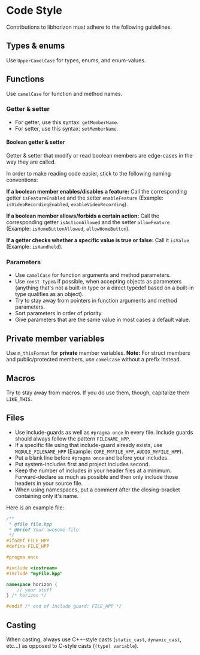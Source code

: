 # Code Style
Contributions to libhorizon must adhere to the following guidelines.

## Types & enums
Use `UpperCamelCase` for types, enums, and enum-values.

## Functions
Use `camelCase` for function and method names.

### Getter & setter
 * For getter, use this syntax: `getMemberName`.
 * For setter, use this syntax: `setMemberName`.

#### Boolean getter & setter
Getter & setter that modify or read boolean members are edge-cases in the way they are called.

In order to make reading code easier, stick to the following naming conventions:

**If a boolean member enables/disables a feature:** Call the corresponding getter `isFeatureEnabled` and the setter `enableFeature` (Example: `isVideoRecordingEnabled`, `enableVideoRecording`).

**If a boolean member allows/forbids a certain action:** Call the corresponding getter `isActionAllowed` and the setter `allowFeature` (Example: `isHomeButtonAllowed`, `allowHomeButton`).

**If a getter checks whether a specific value is true or false:** Call it `isValue` (Example: `isHandheld`).

### Parameters
 * Use `camelCase` for function arguments and method parameters.
 * Use `const type&` if possible, when accepting objects as parameters (anything that's not a built-in type or a direct typedef based on a built-in type qualifies as an object).
 * Try to stay away from pointers in function arguments and method parameters.
 * Sort parameters in order of priority.
 * Give parameters that are the same value in most cases a default value.

## Private member variables
Use `m_thisFormat` for **private** member variables.
**Note:** For struct members and public/protected members, use `camelCase` without a prefix instead.

## Macros
Try to stay away from macros. If you do use them, though, capitalize them `LIKE_THIS`.

## Files
 * Use include-guards as well as `#pragma once` in every file. Include guards should always follow the pattern `FILENAME_HPP`.
  * If a specific file using that include-guard already exists, use `MODULE_FILENAME_HPP` (Example: `CORE_MYFILE_HPP`, `AUDIO_MYFILE_HPP`).
 * Put a blank line before `#pragma once` and before your includes.
 * Put system-includes first and project includes second.
  * Keep the number of includes in your header files at a minimum. Forward-declare as much as possible and then only include those headers in your source file.
 * When using namespaces, put a comment after the closing-bracket containing only it's name.

Here is an example file:
```cpp
/**
 * @file file.hpp
 * @brief Your awesome file
 */
#ifndef FILE_HPP
#define FILE_HPP

#pragma once

#include <iostream>
#include "myFile.hpp"

namespace horizon {
    // your stuff
} /* horizon */

#endif /* end of include guard: FILE_HPP */

```

## Casting
When casting, always use C++-style casts (`static_cast`, `dynamic_cast`, etc...) as opposed to C-style casts (`(type) variable`).
